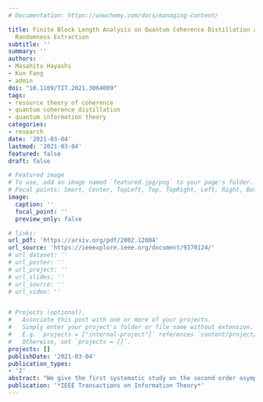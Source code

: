 ```yaml
---
# Documentation: https://wowchemy.com/docs/managing-content/

title: Finite Block Length Analysis on Quantum Coherence Distillation and Incoherent
  Randomness Extraction
subtitle: ''
summary: ''
authors:
- Masahito Hayashi
- Kun Fang
- admin
doi: "10.1109/TIT.2021.3064009"
tags: 
- resource theory of coherence
- quantum coherence distillation
- quantum information theory
categories: 
- research
date: '2021-03-04'
lastmod: '2021-03-04'
featured: false
draft: false

# Featured image
# To use, add an image named `featured.jpg/png` to your page's folder.
# Focal points: Smart, Center, TopLeft, Top, TopRight, Left, Right, BottomLeft, Bottom, BottomRight.
image:
  caption: ''
  focal_point: ''
  preview_only: false

# links:
url_pdf: 'https://arxiv.org/pdf/2002.12004'
url_source: 'https://ieeexplore.ieee.org/document/9370124/'
# url_dataset: ''
# url_poster: ''
# url_project: ''
# url_slides: ''
# url_source: ''
# url_video: ''


# Projects (optional).
#   Associate this post with one or more of your projects.
#   Simply enter your project's folder or file name without extension.
#   E.g. `projects = ["internal-project"]` references `content/project/deep-learning/index.md`.
#   Otherwise, set `projects = []`.
projects: []
publishDate: '2021-03-04'
publication_types:
- '2'
abstract: "We give the first systematic study on the second order asymptotics of the operational task of coherence distillation with and without assistance. In the unassisted setting, we introduce a variant of randomness extraction framework where free incoherent operations are allowed before the incoherent measurement and the randomness extractors. We then show that the maximum number of random bits extractable from a given quantum state is precisely equal to the maximum number of coherent bits distillable from the same state. This relation enables us to derive tight second order expansions of both tasks in the independent and identically distributed setting. Remarkably, the incoherent operation classes that can empower coherence distillation for generic states all admit the same second order expansions, indicating their operational equivalence for coherence distillation in both asymptotic and large block length regimes. We then generalize the above line of research to the assisted setting, arising naturally in bipartite quantum systems where Bob distills coherence from the state at hand, aided by the benevolent Alice possessing the other system. More precisely, we introduce a new assisted incoherent randomness extraction task and establish an exact relation between this task and the assisted coherence distillation. It strengthens the one-shot relation in the unassisted setting and confirms that this cryptographic framework offers a new perspective to the study of quantum coherence distillation. Likewise, this relation yields second order characterizations to the assisted tasks. As by-products, we show the strong converse property of the tasks above from their second order expansions."
publication: '*IEEE Transactions on Information Theory*'
---
```

